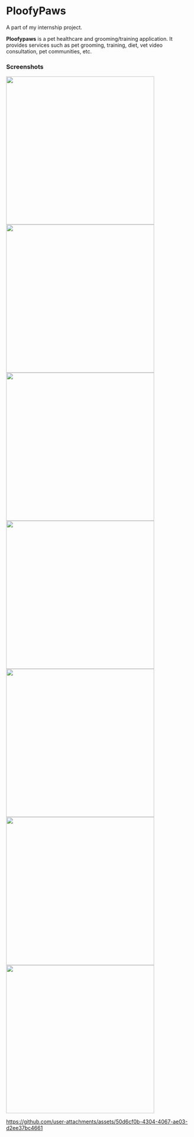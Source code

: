 # PloofyPaws

A part of my internship project. 

**Ploofypaws** is a pet healthcare and grooming/training application. It provides services such as pet grooming, training, diet, vet video consultation, pet communities, etc.

### Screenshots
<img src="https://github.com/user-attachments/assets/8768fd61-1075-41dc-ac7d-9a848eedebb3" width="400"/>

<img src="https://github.com/user-attachments/assets/cb0882c2-8a46-4d28-a650-504ae6a569e1" width="400"/>

<img src="https://github.com/user-attachments/assets/a98f6438-ea44-4c6a-96df-54fc9c3da20f" width="400"/>

<img src="https://github.com/user-attachments/assets/e7f464e2-77ff-4a03-9e75-5c2b4ca589e5" width="400"/>

<img src="https://github.com/user-attachments/assets/bb2976f8-78ac-4e29-b299-f95d8a3c09a0" width="400"/>

<img src="https://github.com/user-attachments/assets/a4deaedb-5ab1-43ce-bedd-18a073ea7282" width="400"/>

<img src="https://github.com/user-attachments/assets/f294d9b8-4f46-4be5-9bad-d32c02a48606" width="400"/>

https://github.com/user-attachments/assets/50d6cf0b-4304-4067-ae03-d2ee37bc4661








